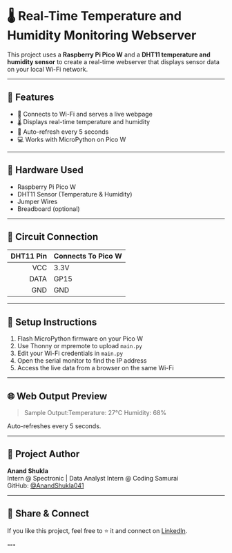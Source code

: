 
# 🌡️ Real-Time Temperature and Humidity Monitoring Webserver

This project uses a **Raspberry Pi Pico W** and a **DHT11 temperature and humidity sensor** to create a real-time webserver that displays sensor data on your local Wi-Fi network.


---

## 🔧 Features

- 📡 Connects to Wi-Fi and serves a live webpage
- 🌡️ Displays real-time temperature and humidity
- 🔁 Auto-refresh every 5 seconds
- 💻 Works with MicroPython on Pico W

---

## 🧰 Hardware Used

- Raspberry Pi Pico W
- DHT11 Sensor (Temperature & Humidity)
- Jumper Wires
- Breadboard (optional)

---

## 🔌 Circuit Connection

| DHT11 Pin | Connects To Pico W |
|----------:|:-------------------|
| VCC       | 3.3V               |
| DATA      | GP15               |
| GND       | GND                |

---

## 🚀 Setup Instructions

1. Flash MicroPython firmware on your Pico W
2. Use Thonny or mpremote to upload `main.py`
3. Edit your Wi-Fi credentials in `main.py`
4. Open the serial monitor to find the IP address
5. Access the live data from a browser on the same Wi-Fi

---

## 🌐 Web Output Preview

> Sample Output:Temperature: 27°C
                 Humidity: 68%

Auto-refreshes every 5 seconds.

---

## 🧠 Project Author

**Anand Shukla**  
Intern @ Spectronic | Data Analyst Intern @ Coding Samurai  
GitHub: [@AnandShukla041](https://github.com/AnandShukla041)

---

## 📢 Share & Connect

If you like this project, feel free to ⭐️ it and connect on [LinkedIn](https://www.linkedin.com/in/anandshukla041).

"""




